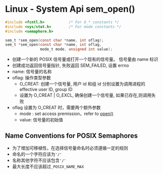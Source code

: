 # Linux - System Api sem_open()

```c
#include <fcntl.h>           /* For O_* constants */
#include <sys/stat.h>        /* For mode constants */
#include <semaphore.h>

sem_t *sem_open(const char *name, int oflag);
sem_t *sem_open(const char *name, int oflag,
                mode_t mode, unsigned int value);
```

- 创建一个新的 POSIX 信号量或打开一个现有的信号量。 信号量由 name 标识
- 创建成功返回信号量指针, 失败返回 SEM_FAILED, 设置 errno
- name: 信号量的名称
- oflag: 操作类型参数
  - O_CREAT: 创建一个信号量, 用户 id 和组 id 分别设置为调用进程的 effective user ID, group ID
  - 设置为 O_CREAT | O_EXCL, 确保创建一个信号量, 如果已存在,则调用失败
- oflag 设置为 O_CREAT 时，需要两个额外参数
  - mode : set access premission，refer to [open()](linux-file-api-fd-open.md)
  - value: 信号量的初始值

## Name Conventions for POSIX Semaphores

- 为了增加可移植性，在选择信号量命名时必须遵循一定的规则
- 命名的一个字符应该为`'/'`
- 名称其他字符不应该包含`'/'`
- 最大长度不应该超过`_POSIX_NAME_MAX`
